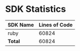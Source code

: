 # SDK Statistics

| SDK Name | Lines of Code |
| -------- | ------------- |
| ruby | 60824 |
| **Total** | 60824 |
